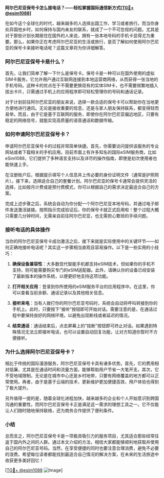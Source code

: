 **阿尔巴尼亚保号卡怎么接电话？——轻松掌握国际通信新方式[[TG💪+ @esim1088](https://t.me/s/esim1088)]**

在如今这个全球化的时代，越来越多的人选择出国工作、学习或者旅行。而当你身处异国他乡时，如何保持与国内亲友的联系，就成了一个不可忽视的问题。尤其是对于那些计划长期居住在国外的人来说，拥有一张本地号码的手机卡显得尤为重要。那么，如果你正在考虑阿尔巴尼亚的生活或旅行，是否了解如何使用阿尔巴尼亚的保号卡来接听电话呢？这篇文章将为你详细解答。

### 阿尔巴尼亚保号卡是什么？

首先，让我们简单了解一下什么是保号卡。保号卡是一种可以在国外使用的虚拟SIM卡服务，它允许用户通过互联网连接到本地运营商网络，从而获得一张当地的手机号码。这种卡的优点在于不需要更换现有的实体SIM卡，也不需要频繁地插入拔出卡片，只需通过手机上的应用程序即可轻松管理你的号码和通话记录。

对于计划前往阿尔巴尼亚的朋友来说，选择一款合适的保号卡可以帮助你在当地更方便地进行通讯。无论是接收重要的信息，还是与家人朋友保持联系，都变得轻而易举。而且，由于它是基于互联网的服务，即使你在阿尔巴尼亚偏远地区，只要有稳定的网络信号，就能实现高质量的语音通话和数据传输。

### 如何申请阿尔巴尼亚保号卡？

申请阿尔巴尼亚保号卡的过程非常简单快捷。首先，你需要访问提供该服务的专业网站或者下载相关的手机应用。目前市面上有许多知名的国际eSIM服务商，比如eSim1088，它们提供了多种语言支持以及详尽的操作指南，即使是初次使用者也能快速上手。

在注册账户后，根据提示填写个人信息并上传必要的身份证明文件（通常是护照照片）。接下来，选择适合自己的套餐计划。阿尔巴尼亚的保号卡通常会提供灵活的选择，比如按月计费或是预付费模式，你可以根据自己的需求决定最适合自己的方案。

完成上述步骤之后，系统会自动为你分配一个阿尔巴尼亚本地号码，并通过电子邮件发送激活链接。按照指示完成验证后，你的保号卡就正式启用啦！整个过程大概只需要几分钟时间，无需亲自前往阿尔巴尼亚，也无需担心繁琐的手续问题。

### 接听电话的具体操作

当你的阿尔巴尼亚保号卡成功激活之后，接下来就是实际使用中的关键环节——如何正确地接听电话呢？其实这一步骤相当直观且容易操作。以下是一些实用的小技巧：

1. **确保设备兼容性**：大多数现代智能手机都支持eSIM技术，但如果你的手机不支持，则可能需要购买专门的eSIM适配器。此外，请确认你的设备已经安装了最新版本的操作系统，以便更好地支持这项功能。

2. **打开相关应用**：登录到你所使用的eSIM服务平台的应用程序中。在这里，你可以查看当前余额、通话记录以及其他相关信息。

3. **接听来电**：当有人拨打你的阿尔巴尼亚号码时，系统会自动将呼叫转接到你的手机上。此时，只要按下“接听”按钮即可开始对话。需要注意的是，在通话过程中要保持良好的网络环境，以避免出现断线或者延迟的情况。

4. **结束通话**：通话结束后，点击屏幕上的“挂断”按钮即可终止对话。如果遇到特殊情况无法立即接听电话，也可以设置自动回复功能，让对方知道你暂时不方便接听。

### 为什么选择阿尔巴尼亚保号卡？

相比于传统的国际漫游服务，阿尔巴尼亚保号卡具有诸多优势。首先，它的费用相对低廉，尤其是在通话时间和流量方面，能够帮助用户节省一大笔开支。其次，它不受地域限制，无论是在城市中心还是乡村地带，只要有网络覆盖的地方都可以正常使用。再者，由于是基于云端的技术，更新维护更加便捷高效，用户体验也得到了极大提升。

另外值得一提的是，随着全球化进程加快，越来越多的企业和个人开始意识到跨国沟通的重要性。而阿尔巴尼亚保号卡正是满足这一需求的理想工具之一。它不仅能让人们随时随地保持联络，还为商务合作提供了便利条件。

### 小结

总而言之，阿尔巴尼亚保号卡是一项极具吸引力的服务项目，尤其适合那些经常往返于国内外之间的人群。通过本文介绍的方法，相信大家都能够顺利地获取并使用自己的阿尔巴尼亚号码。当然，在享受便捷的同时也要注意合理消费，避免不必要的浪费。希望每位读者都能找到最适合自己情况的解决方案，在未来的生活旅途中收获更多美好回忆！

[[TG💪+ @esim1088](https://t.me/s/esim1088) ![Image](https://i.postimg.cc/4NQfJmqS/Snipaste-2025-05-13-00-14-12.png)]